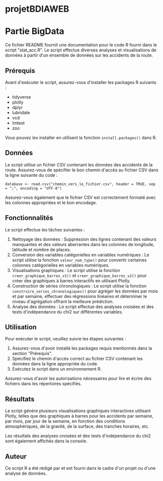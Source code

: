 # projetBDIAWEB
# Partie BigData

Ce fichier README fournit une documentation pour le code R fourni dans le script "stat_acc.R". Le script effectue diverses analyses et visualisations de données à partir d'un ensemble de données sur les accidents de la route.

## Prérequis

Avant d'exécuter le script, assurez-vous d'installer les packages R suivants :

- tidyverse
- plotly
- dplyr
- lubridate
- vcd
- lmtest
- zoo

Vous pouvez les installer en utilisant la fonction `install.packages()` dans R.

## Données

Le script utilise un fichier CSV contenant les données des accidents de la route. Assurez-vous de spécifier le bon chemin d'accès au fichier CSV dans la ligne suivante du code :

```
database <- read.csv("chemin_vers_le_fichier.csv", header = TRUE, sep = ";", encoding = "UTF-8")
```

Assurez-vous également que le fichier CSV est correctement formaté avec les colonnes appropriées et le bon encodage.

## Fonctionnalités

Le script effectue les tâches suivantes :

1. Nettoyage des données : Suppression des lignes contenant des valeurs manquantes et des valeurs aberrantes dans les colonnes de longitude, latitude et nombre de places.
2. Conversion des variables catégorielles en variables numériques : Le script utilise la fonction `valeur_num_type()` pour convertir certaines colonnes catégorielles en variables numériques.
3. Visualisations graphiques : Le script utilise la fonction `creer_graphique_barres_v1()` et `creer_graphique_barres_v2()` pour créer des graphiques à barres interactifs en utilisant Plotly.
4. Construction de séries chronologiques : Le script utilise la fonction `construire_series_chronologiques()` pour agréger les données par mois et par semaine, effectuer des régressions linéaires et déterminer le niveau d'agrégation offrant la meilleure prédiction.
5. Analyse des données : Le script effectue des analyses croisées et des tests d'indépendance du chi2 sur différentes variables.

## Utilisation

Pour exécuter le script, veuillez suivre les étapes suivantes :

1. Assurez-vous d'avoir installé les packages requis mentionnés dans la section "Prérequis".
2. Spécifiez le chemin d'accès correct au fichier CSV contenant les données dans la ligne appropriée du code.
3. Exécutez le script dans un environnement R.

Assurez-vous d'avoir les autorisations nécessaires pour lire et écrire des fichiers dans les répertoires spécifiés.

## Résultats

Le script génère plusieurs visualisations graphiques interactives utilisant Plotly, telles que des graphiques à barres pour les accidents par semaine, par mois, par jour de la semaine, en fonction des conditions atmosphériques, de la gravité, de la surface, des tranches horaires, etc.

Les résultats des analyses croisées et des tests d'indépendance du chi2 sont également affichés dans la console.

## Auteur

Ce script R a été rédigé par  et est fourni dans le cadre d'un projet ou d'une analyse de données.
